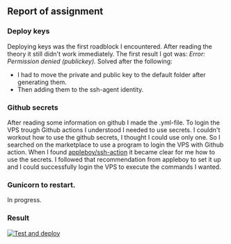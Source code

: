 ## Report of assignment

### Deploy keys

Deploying keys was the first roadblock I encountered. After reading the theory it still didn't work immediately.
The first result I got was: *Error: Permission denied (publickey).*
Solved after the following:

* I had to move the private and public key to the default folder after generating them.
* Then adding them to the ssh-agent identity.


### Github secrets

After reading some information on github I made the .yml-file.
To login the VPS trough Github actions I understood I needed to use secrets. I couldn't workout how to use the github secrets, I thought I could use only one.
So I searched on the marketplace to use a program to login the VPS with Github action. When I found [appleboy/ssh-action](https://github.com/appleboy/ssh-action) it became clear for me how to use the secrets. I followed that recommendation from appleboy to set it up and I could successfully login the VPS to execute the commands I wanted.

### Gunicorn to restart.
In progress.


### Result
[![Test and deploy](https://github.com/dgdck/CD-project/actions/workflows/run-tests.yml/badge.svg)](https://github.com/dgdck/CD-project/actions/workflows/run-tests.yml)